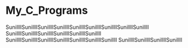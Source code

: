 # My_C_Programs

SunillllSunillllSunillllSunillllSunillllSunillllSunillllSunillllSunillll
SunillllSunillllSunillllSunillllSunillllSunillll
SunillllSunillllSunillllSunillllSunillllSunillllSunillll
SunillllSunillllSunillllSunillll
